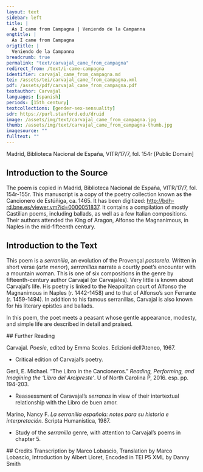 ```yaml
---
layout: text
sidebar: left
title: |
  As I came from Campagna | Veniendo de la Campanna
engtitle: |
  As I came from Campagna
origtitle: |
  Veniendo de la Campanna
breadcrumb: true
permalink: "text/carvajal_came_from_campagna"
redirect_from: /text/i-came-campagna
identifier: carvajal_came_from_campagna.md
tei: /assets/tei/carvajal_came_from_campagna.xml
pdf: /assets/pdf/carvajal_came_from_campagna.pdf
textauthor: Carvajal
languages: [spanish]
periods: [15th_century]
textcollections: [gender-sex-sensuality]
sdr: https://purl.stanford.edu/druid 
image: /assets/img/text/carvajal_came_from_campagna.jpg
thumb: /assets/img/text/carvajal_came_from_campagna-thumb.jpg
imagesource: ""
fulltext: ""
---
```

 Madrid, Biblioteca Nacional de España, VITR/17/7, fol. 154r [Public Domain]
 
## Introduction to the Source 
<p dir="ltr" id="docs-internal-guid-e7fdf788-7fff-cc8e-86f1-ed0c611ba289">The poem is copied in Madrid, Biblioteca Nacional de España, VITR/17/7, fol. 154r-155r. This manuscript is a copy of the poetry collection known as the Cancionero de Estúñiga, ca. 1465. It has been digitized: <a href="http://bdh-rd.bne.es/viewer.vm?id=0000051837">http://bdh-rd.bne.es/viewer.vm?id=0000051837</a>. It contains a compilation of mostly Castilian poems, including ballads, as well as a few Italian compositions. Their authors attended the King of Aragon, Alfonso the Magnanimous, in Naples in the mid-fifteenth century. </p>

## Introduction to the Text 
<p dir="ltr">This poem is a <em>serranilla</em>, an evolution of the Provençal <em>pastorela</em>. Written in short verse (<em>arte menor</em>), <em>serranillas</em> narrate a courtly poet’s encounter with a mountain woman. This is one of six compositions in the genre by fifteenth-century author Carvajal (or Carvajales). Very little is known about Carvajal’s life. His poetry is linked to the Neapolitan court of Alfonso the Magnanimous in Naples (r. 1442-1458) and to that of Alfonso’s son Ferrante (r. 1459-1494). In addition to his famous serranillas, Carvajal is also known for his literary epistles and ballads.</p> <p dir="ltr">In this poem, the poet meets a peasant whose gentle appearance, modesty, and simple life are described in detail and praised.</p>
## Further Reading 
<p>Carvajal. <em>Poesie</em>, edited by Emma Scoles. Edizioni dell’Ateneo, 1967.</p> <ul> <li>Critical edition of Carvajal’s poetry.</li> </ul> <p>Gerli, E. Michael. “The Libro in the Cancioneros.” <em>Reading, Performing, and Imagining the ‘Libro del Arcipreste’</em>. U of North Carolina P, 2016. esp. pp. 194-203.</p> <ul> <li>Reassessment of Caravajal’s <em>serranas</em> in view of their intertextual relationship with the Libro de buen amor.</li> </ul> <p>Marino, Nancy F. <em>La serranilla española: notes para su historia e interpretación.</em> Scripta Humanistica, 1987.</p> <ul> <li>Study of the <em>serranilla</em> genre, with attention to Carvajal’s poems in chapter 5.</li> </ul>
## Credits
Transcription by Marco Lobascio, Translation by Marco Lobascio, Introduction by Albert Lloret, Encoded in TEI P5 XML by Danny Smith
